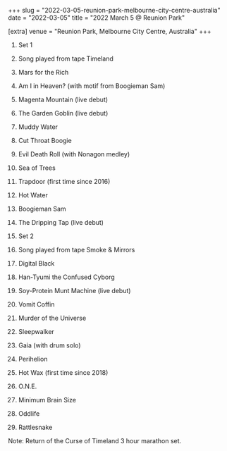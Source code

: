 +++
slug = "2022-03-05-reunion-park-melbourne-city-centre-australia"
date = "2022-03-05"
title = "2022 March 5 @ Reunion Park"

[extra]
venue = "Reunion Park, Melbourne City Centre, Australia"
+++

 1. Set 1
 2. Song played from tape
    Timeland

 3. Mars for the Rich

 4. Am I in Heaven?
    (with motif from Boogieman Sam)

 5. Magenta Mountain
    (live debut)

 6. The Garden Goblin
    (live debut)

 7. Muddy Water

 8. Cut Throat Boogie

 9. Evil Death Roll
    (with Nonagon medley)

10. Sea of Trees

11. Trapdoor
    (first time since 2016)

12. Hot Water

13. Boogieman Sam

14. The Dripping Tap
    (live debut)

15. Set 2
16. Song played from tape
    Smoke & Mirrors

17. Digital Black

18. Han-Tyumi the Confused Cyborg

19. Soy-Protein Munt Machine
    (live debut)

20. Vomit Coffin

21. Murder of the Universe

22. Sleepwalker

23. Gaia
    (with drum solo)

24. Perihelion

25. Hot Wax
    (first time since 2018)

26. O.N.E.

27. Minimum Brain Size

28. Oddlife

29. Rattlesnake


Note: Return of the Curse of Timeland 3 hour marathon set.
